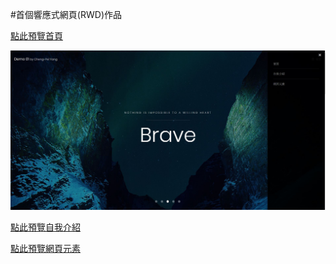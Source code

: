 #首個響應式網頁(RWD)作品

[點此預覽首頁](https://willingheart0526.github.io/0_Demo/Web01/HOME_PAGE.html)

[homepage]:https://github.com/willingheart0526/0_Demo/blob/master/Web01/images/homepage.JPG
[![homepage]](https://willingheart0526.github.io/0_Demo/Web01/HOME_PAGE.html)


[點此預覽自我介紹](https://willingheart0526.github.io/0_Demo/Web01/INTRODUCTION.html)

[點此預覽網頁元素](https://willingheart0526.github.io/0_Demo/Web01/WEB_ELEMENTS.html)

